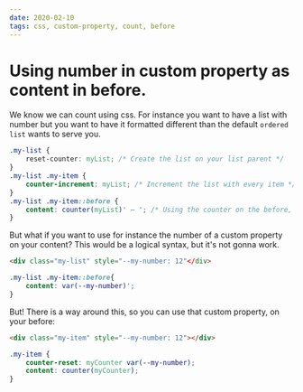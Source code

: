 ```yaml
---
date: 2020-02-10
tags: css, custom-property, count, before
---
```


# Using number in custom property as content in before.

We know we can count using css. For instance you want to have a list with number but you want to have it formatted different than the default `ordered list` wants to serve you.

```css
.my-list {
    reset-counter: myList; /* Create the list on your list parent */
}
.my-list .my-item {
    counter-increment: myList; /* Increment the list with every item */
}
.my-list .my-item::before {
    content: counter(myList)' – '; /* Using the counter on the before, with a long dash and two spaces on the end. */
}
```



But what if you want to use for instance the number of a custom property on your content? This would be a logical syntax, but it's not gonna work.

```html
<div class="my-list" style="--my-number: 12"</div>
```

```css 
.my-list .my-item::before{
    content: var(--my-number)';
}
```

But! There is a way around this, so you can use that custom property, on your before:

```html
<div class="my-item" style="--my-number: 12"></div>
```

```css 
.my-item {
    counter-reset: myCounter var(--my-number);
    content: counter(myCounter);
}
```
